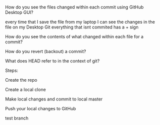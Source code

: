 How do you see the files changed within each commit using GitHub Desktop GUI?

every time that I save the file from my laptop I can see the changes in the file on my Desktop Git
everything that isnt commited has a + sign 

How do you see the contents of what changed within each file for a commit?


How do you revert (backout) a commit?

What does HEAD refer to in the context of git?   



Steps: 

Create the repo

Create a local clone

Make local changes and commit to local master

Push your local changes to GitHub




test branch
